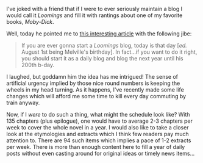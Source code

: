 I've joked with a friend that if I were to ever seriously maintain a blog I would call it _Loomings_ and fill it with rantings about one of my favorite books, _Moby-Dick_.

Well, today he pointed me to [this interesting article](https://daily.jstor.org/herman-melville-can-teach-bob-dylan-plagiarism/) with the following jibe:

> If you are ever gonna start a _Loomings_ blog, today is that day [_ed._ August 1st being Melville's birthday].
> In fact...if you want to do it right, you should start it as a daily blog and blog the next year until his 200th b-day.

I laughed, but goddamn him the idea has me intrigued! The sense of artificial urgency implied by those nice round numbers is keeping the wheels in my head turning. As it happens, I've recently made some life changes which will afford me some time to kill every day commuting by train anyway.

Now, if I _were_ to do such a thing, what might the schedule look like? With 135 chapters (plus epilogue), one would have to average 2-3 chapters per week to cover the whole novel in a year. I would also like to take a closer look at the etymologies and extracts which I think few readers pay much attention to. There are 94 such items which implies a pace of 1-2 extracts per week. There is more than enough content here to fill a year of daily posts without even casting around for original ideas or timely news items...
